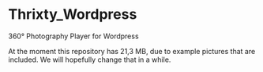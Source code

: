 # Thrixty_Wordpress
360° Photography Player for Wordpress

At the moment this repository has 21,3 MB, due to example pictures that are included.
We will hopefully change that in a while.
